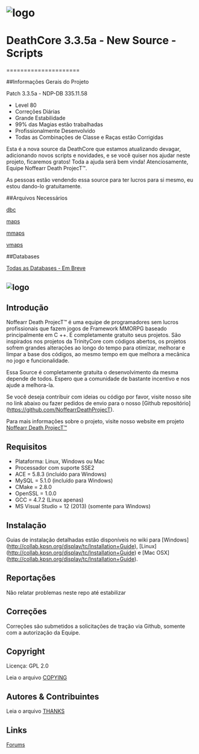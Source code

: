 # ![logo](http://i.imgur.com/3XzR93r.png)


# DeathCore 3.3.5a - New Source - Scripts
=====================

##Informações Gerais do Projeto

Patch 3.3.5a - NDP-DB 335.11.58

- Level 80
- Correções Diárias
- Grande Estabilidade
- 99% das Magias estão trabalhadas
- Profissionalmente Desenvolvido
- Todas as Combinações de Classe e Raças estão Corrigidas

Esta é a nova source da DeathCore que estamos atualizando devagar, adicionando novos scripts e novidades, e se você quiser nos ajudar neste projeto, ficaremos gratos! Toda a ajuda será bem vinda! Atenciosamente, Equipe Noffearr Death ProjecT™.

As pessoas estão vendendo essa source para ter lucros para si mesmo, eu estou dando-lo gratuitamente.


##Arquivos Necessários

[dbc](https://mega.co.nz/#!jxsXXKRD!FnPIPcIcTLVz_NaGhqCIwff84vSEE-uRglsqOLkGNHE)

[maps](https://mega.co.nz/#!HktXRayL!0GAKnG4SLRWVoQ34qVZwbVz5-SVqR0L0MErKH86QQuw)

[mmaps](https://mega.co.nz/#!7hMXTJxL!eDSoLgRed_FDljTADNf03QWpHIhZY3MK3h_JRFdOsVE)

[vmaps](https://mega.co.nz/#!G8kEkaYC!mH3GWasxMYnqFjeeDQZmitaetrJXIX80HJ5Cqv3gkIo)


##Databases

[Todas as Databases - Em Breve](#)


## ![logo](http://i.imgur.com/Ues1gtC.png)


## Introdução

Noffearr Death ProjecT™ é uma equipe de programadores sem lucros profissionais que fazem jogos de Framework MMORPG baseado principalmente em C ++. É completamente gratuito seus projetos. São inspirados nos projetos da TrinityCore com códigos abertos, os projetos sofrem grandes alterações ao longo do tempo para otimizar, melhorar e limpar a base dos códigos, ao mesmo tempo em que melhora a mecânica no jogo e funcionalidade. 

Essa Source é completamente gratuita o desenvolvimento da mesma depende de todos. Espero que a comunidade de bastante incentivo e nos ajude a melhora-la.

Se você deseja contribuir com ideias ou código por favor, visite nosso site no link abaixo ou fazer pedidos de envio para o nosso [Github repositório] (https://github.com/NoffearrDeathProjecT). 

Para mais informações sobre o projeto, visite nosso website em projeto [Noffearr Death ProjecT™](http://noffearrdeathproject.net)


## Requisitos

+ Plataforma: Linux, Windows ou Mac 
+ Processador com suporte SSE2 
+ ACE = 5.8.3 (incluído para Windows) 
+ MySQL = 5.1.0 (incluído para Windows) 
+ CMake = 2.8.0 
+ OpenSSL = 1.0.0 
+ GCC = 4.7.2 (Linux apenas) 
+ MS Visual Studio = 12 (2013) (somente para Windows)

## Instalação

Guias de instalação detalhadas estão disponíveis no wiki para 
[Windows] (http://collab.kpsn.org/display/tc/Installation+Guide), 
[Linux] (http://collab.kpsn.org/display/tc/Installation+Guide) e 
[Mac OSX] (http://collab.kpsn.org/display/tc/Installation+Guide).

## Reportações

Não relatar problemas neste repo até estabilizar

## Correções

Correções são submetidos a solicitações de tração via Github, somente com a autorização da Equipe.

## Copyright

Licença: GPL 2.0

Leia o arquivo [COPYING](COPYING)


## Autores &amp; Contribuintes

Leia o arquivo [THANKS](THANKS)


## Links

[Forums](http://www.noffearrdeathproject.net)
